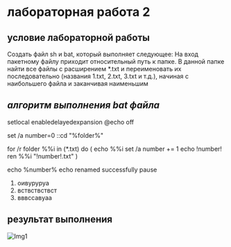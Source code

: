 # лабораторная работа 2
## условие лабораторной работы
Создать файл sh и bat, который выполняет следующее: 
На вход пакетному файлу приходит относительный путь к папке. В данной папке найти все 
файлы с расширением *.txt и переименовать их последовательно (названия 1.txt, 2.txt, 3.txt и 
т.д.), начиная с наибольшего файла и заканчивая наименьшим

## *алгоритм выполнения bat файла*

setlocal enabledelayedexpansion
@echo off

set /a number=0
::cd "%folder%"


for /r folder %%i in (*.txt) do (
echo %%i
set /a number += 1
echo !number!
ren %%i "!number!.txt"
) 

echo %number%
echo renamed successfully
pause

1. оивуруруа
2. вствствствст
3. вввссавуаа
## результат выполнения
![Img1](https://github.com/iis-32170x/RPIIS/blob/Ходосов_Т/Screenshot%202023-10-19%20124817.png)

